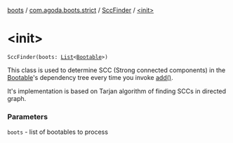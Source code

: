 [boots](../../index.md) / [com.agoda.boots.strict](../index.md) / [SccFinder](index.md) / [&lt;init&gt;](./-init-.md)

# &lt;init&gt;

`SccFinder(boots: `[`List`](https://kotlinlang.org/api/latest/jvm/stdlib/kotlin.collections/-list/index.html)`<`[`Bootable`](../../com.agoda.boots/-bootable/index.md)`>)`

This class is used to determine SCC (Strong connected components) in the
[Bootable](../../com.agoda.boots/-bootable/index.md)'s dependency tree every time you invoke [add()](../../com.agoda.boots/-boots/add.md).

It's implementation is based on Tarjan algorithm of finding SCCs in directed graph.

### Parameters

`boots` - list of bootables to process